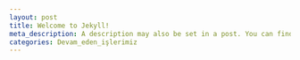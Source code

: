 ```yaml
---
layout: post
title: Welcome to Jekyll!
meta_description: A description may also be set in a post. You can find more information about it in pages/about.md.
categories: Devam_eden_işlerimiz
---
```

